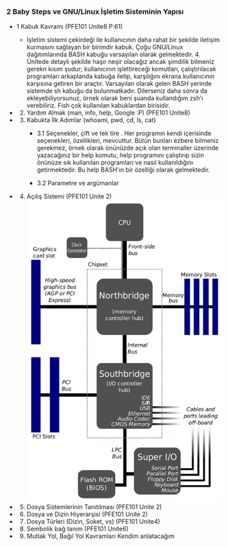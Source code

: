 ### 2 Baby Steps ve GNU/Linux İşletim Sisteminin Yapısı
* 1 Kabuk Kavramı                                                             (PFE101 Unite8 P:61)
    - İşletim sistemi çekirdeği ile kullanıcının daha rahat bir şekilde iletişim kurmasını sağlayan bir birimdir kabuk. Çoğu GNU/Linux dağıtımlarında BASH kabuğu varsayılan olarak gelmektedir. 4. Ünitede detaylı şekilde haşır neşir olacağız ancak şimdilik bilmeniz gerekn kısım şudur; kullanıcının işlettireceği komutları, çalıştırılacak programları arkaplanda kabuğa iletip, karşılığını ekrana kullanıcının karşısına getiren bir araçtır. Varsayılan olarak gelen BASH yerinde sistemde sh kabuğu da bulunmatkadır. Dilerseniz daha sonra da ekleyebiliyorsunuz, örnek olarak beni şuanda kullandığım zsh'ı verebiliriz. Fish çok kullanılan kabuklardan birisidir. 

* 2. Yardım Almak (man, info, help, Google :P)                                 (PFE101 Unite8)

* 3. Kabukta İlk Adımlar (whoami, pwd, cd, ls, cat)
        - 3.1 Seçenekler, çift ve tek tire
            . Her programın kendi içerisinde seçenekleri, özellikleri, mevcuttur. Bütün bunları ezbere bilmeniz gerekmez, örnek olarak önünüzde açık olan terminaller üzerinde yazacağınız bir help komutu, help programını çalıştırıp sizin önünüze sık kullanılan programları ve nasıl kullanıldığını getirmektedir. Bu help BASH'ın bir özelliği olarak gelmektedir.

        - 3.2 Parametre ve argümanlar

* 4. Açılış Sistemi                                                            (PFE101 Unite 2)
![picture](resimler/Motherboard_diagram.svg.png)

* 5. Dosya Sistemlerinin Tanıtılması                                           (PFE101 Unite 2)
* 6. Dosya ve Dizin Hiyerarşisi                                                (PFE101 Unite 2)
* 7. Dosya Türleri (Dizin, Soket, vs)                                          (PFE101 Unite4)
* 8. Sembolik bağ tanım                                                           (PFE101 Unite6) 
* 9. Mutlak Yol, Bağıl Yol Kavramları                                          Kendim anlatacağım